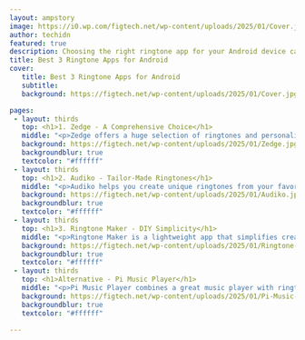 ```yaml
---
layout: ampstory
image: https://i0.wp.com/figtech.net/wp-content/uploads/2025/01/Cover.jpg?resize=720,1280
author: techidn
featured: true
description: Choosing the right ringtone app for your Android device can add a personal touch to your phone.
title: Best 3 Ringtone Apps for Android
cover:
   title: Best 3 Ringtone Apps for Android
   subtitle: 
   background: https://figtech.net/wp-content/uploads/2025/01/Cover.jpg

pages:
 - layout: thirds
   top: <h1>1. Zedge - A Comprehensive Choice</h1>
   middle: "<p>Zedge offers a huge selection of ringtones and personalization options for Android users.</p>"
   background: https://figtech.net/wp-content/uploads/2025/01/Zedge.jpg
   backgroundblur: true
   textcolor: "#ffffff"
 - layout: thirds
   top: <h1>2. Audiko - Tailor-Made Ringtones</h1>
   middle: "<p>Audiko helps you create unique ringtones from your favorite songs with ease.</p>"
   background: https://figtech.net/wp-content/uploads/2025/01/Audiko.jpg
   backgroundblur: true
   textcolor: "#ffffff"
 - layout: thirds
   top: <h1>3. Ringtone Maker - DIY Simplicity</h1>
   middle: "<p>Ringtone Maker is a lightweight app that simplifies creating custom ringtones.</p>"
   background: https://figtech.net/wp-content/uploads/2025/01/Ringtone-Maker.jpg
   backgroundblur: true
   textcolor: "#ffffff"
 - layout: thirds
   top: <h1>Alternative - Pi Music Player</h1>
   middle: "<p>Pi Music Player combines a great music player with ringtone creation tools for added convenience.</p>"
   background: https://figtech.net/wp-content/uploads/2025/01/Pi-Music-Player-scaled.jpg
   backgroundblur: true
   textcolor: "#ffffff"

---
```


